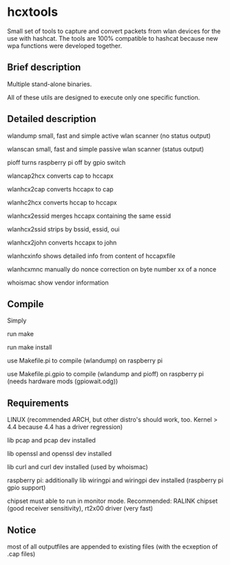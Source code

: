 hcxtools
==============

Small set of tools to capture and convert packets from wlan devices
for the use with hashcat. The tools are 100% compatible to hashcat
because new wpa functions were developed together.

Brief description
--------------

Multiple stand-alone binaries.

All of these utils are designed to execute only one specific function.


Detailed description
--------------

wlandump      small, fast and simple active wlan scanner (no status output)

wlanscan      small, fast and simple passive wlan scanner (status output)

pioff         turns raspberry pi off by gpio switch

wlancap2hcx   converts cap to hccapx

wlanhcx2cap   converts hccapx to cap

wlanhc2hcx    converts hccap to hccapx

wlanhcx2essid merges hccapx containing the same essid

wlanhcx2ssid  strips by bssid, essid, oui

wlanhcx2john  converts hccapx to john

wlanhcxinfo   shows detailed info from content of hccapxfile

wlanhcxmnc    manually do nonce correction on byte number xx of a nonce 

whoismac      show vendor information


Compile
--------------

Simply

run make

run make install

use Makefile.pi to compile (wlandump) on raspberry pi

use Makefile.pi.gpio to compile (wlandump and pioff) on raspberry pi (needs hardware mods (gpiowait.odg))


Requirements
--------------

LINUX (‎recommended ARCH, but other distro's should work, too. Kernel > 4.4 because 4.4 has a driver regression)

lib pcap and pcap dev installed

lib openssl and openssl dev installed

lib curl and curl dev installed (used by whoismac)

raspberry pi: additionally lib wiringpi and wiringpi dev installed (raspberry pi gpio support)

chipset must able to run in monitor mode. Recommended: RALINK chipset (good receiver sensitivity), rt2x00 driver (very fast)


Notice
--------------

most of all outputfiles are appended to existing files (with the ecxeption of .cap files)

